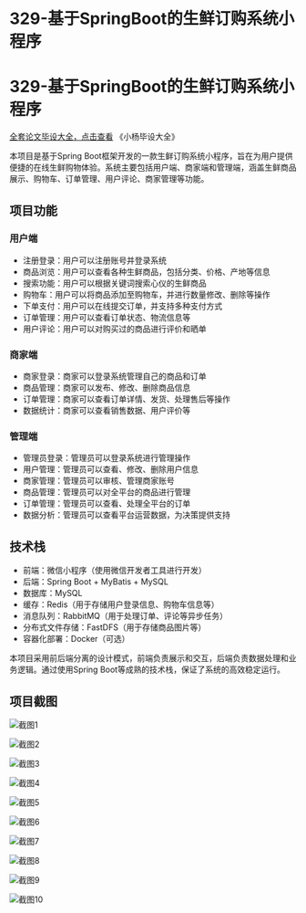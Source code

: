 # 329-基于SpringBoot的生鲜订购系统小程序

# 329-基于SpringBoot的生鲜订购系统小程序

[全套论文毕设大全，点击查看](https://www.yuque.com/yuqueyonghux32e1j/kxdc9g?#) 《小杨毕设大全》

本项目是基于Spring Boot框架开发的一款生鲜订购系统小程序，旨在为用户提供便捷的在线生鲜购物体验。系统主要包括用户端、商家端和管理端，涵盖生鲜商品展示、购物车、订单管理、用户评论、商家管理等功能。

## 项目功能

### 用户端

- 注册登录：用户可以注册账号并登录系统
- 商品浏览：用户可以查看各种生鲜商品，包括分类、价格、产地等信息
- 搜索功能：用户可以根据关键词搜索心仪的生鲜商品
- 购物车：用户可以将商品添加至购物车，并进行数量修改、删除等操作
- 下单支付：用户可以在线提交订单，并支持多种支付方式
- 订单管理：用户可以查看订单状态、物流信息等
- 用户评论：用户可以对购买过的商品进行评价和晒单

### 商家端

- 商家登录：商家可以登录系统管理自己的商品和订单
- 商品管理：商家可以发布、修改、删除商品信息
- 订单管理：商家可以查看订单详情、发货、处理售后等操作
- 数据统计：商家可以查看销售数据、用户评价等

### 管理端

- 管理员登录：管理员可以登录系统进行管理操作
- 用户管理：管理员可以查看、修改、删除用户信息
- 商家管理：管理员可以审核、管理商家账号
- 商品管理：管理员可以对全平台的商品进行管理
- 订单管理：管理员可以查看、处理全平台的订单
- 数据分析：管理员可以查看平台运营数据，为决策提供支持

## 技术栈

- 前端：微信小程序（使用微信开发者工具进行开发）
- 后端：Spring Boot + MyBatis + MySQL
- 数据库：MySQL
- 缓存：Redis（用于存储用户登录信息、购物车信息等）
- 消息队列：RabbitMQ（用于处理订单、评论等异步任务）
- 分布式文件存储：FastDFS（用于存储商品图片等）
- 容器化部署：Docker（可选）

本项目采用前后端分离的设计模式，前端负责展示和交互，后端负责数据处理和业务逻辑。通过使用Spring Boot等成熟的技术栈，保证了系统的高效稳定运行。

## 项目截图

![截图1](https://kevinyang.oss-cn-shenzhen.aliyuncs.com/ItprojectImage%2F329-%E5%9F%BA%E4%BA%8ESpringBoot%E7%9A%84%E7%94%9F%E9%B2%9C%E8%AE%A2%E8%B4%AD%E7%B3%BB%E7%BB%9F%E5%B0%8F%E7%A8%8B%E5%BA%8F%2Fimg_1.jpg)

![截图2](https://kevinyang.oss-cn-shenzhen.aliyuncs.com/ItprojectImage%2F329-%E5%9F%BA%E4%BA%8ESpringBoot%E7%9A%84%E7%94%9F%E9%B2%9C%E8%AE%A2%E8%B4%AD%E7%B3%BB%E7%BB%9F%E5%B0%8F%E7%A8%8B%E5%BA%8F%2Fimg_2.jpg)

![截图3](https://kevinyang.oss-cn-shenzhen.aliyuncs.com/ItprojectImage%2F329-%E5%9F%BA%E4%BA%8ESpringBoot%E7%9A%84%E7%94%9F%E9%B2%9C%E8%AE%A2%E8%B4%AD%E7%B3%BB%E7%BB%9F%E5%B0%8F%E7%A8%8B%E5%BA%8F%2Fimg_3.jpg)

![截图4](https://kevinyang.oss-cn-shenzhen.aliyuncs.com/ItprojectImage%2F329-%E5%9F%BA%E4%BA%8ESpringBoot%E7%9A%84%E7%94%9F%E9%B2%9C%E8%AE%A2%E8%B4%AD%E7%B3%BB%E7%BB%9F%E5%B0%8F%E7%A8%8B%E5%BA%8F%2Fimg_4.jpg)

![截图5](https://kevinyang.oss-cn-shenzhen.aliyuncs.com/ItprojectImage%2F329-%E5%9F%BA%E4%BA%8ESpringBoot%E7%9A%84%E7%94%9F%E9%B2%9C%E8%AE%A2%E8%B4%AD%E7%B3%BB%E7%BB%9F%E5%B0%8F%E7%A8%8B%E5%BA%8F%2Fimg_5.jpg)

![截图6](https://kevinyang.oss-cn-shenzhen.aliyuncs.com/ItprojectImage%2F329-%E5%9F%BA%E4%BA%8ESpringBoot%E7%9A%84%E7%94%9F%E9%B2%9C%E8%AE%A2%E8%B4%AD%E7%B3%BB%E7%BB%9F%E5%B0%8F%E7%A8%8B%E5%BA%8F%2Fimg_6.jpg)

![截图7](https://kevinyang.oss-cn-shenzhen.aliyuncs.com/ItprojectImage%2F329-%E5%9F%BA%E4%BA%8ESpringBoot%E7%9A%84%E7%94%9F%E9%B2%9C%E8%AE%A2%E8%B4%AD%E7%B3%BB%E7%BB%9F%E5%B0%8F%E7%A8%8B%E5%BA%8F%2Fimg_7.jpg)

![截图8](https://kevinyang.oss-cn-shenzhen.aliyuncs.com/ItprojectImage%2F329-%E5%9F%BA%E4%BA%8ESpringBoot%E7%9A%84%E7%94%9F%E9%B2%9C%E8%AE%A2%E8%B4%AD%E7%B3%BB%E7%BB%9F%E5%B0%8F%E7%A8%8B%E5%BA%8F%2Fimg_8.jpg)

![截图9](https://kevinyang.oss-cn-shenzhen.aliyuncs.com/ItprojectImage%2F329-%E5%9F%BA%E4%BA%8ESpringBoot%E7%9A%84%E7%94%9F%E9%B2%9C%E8%AE%A2%E8%B4%AD%E7%B3%BB%E7%BB%9F%E5%B0%8F%E7%A8%8B%E5%BA%8F%2Fimg_9.jpg)

![截图10](https://kevinyang.oss-cn-shenzhen.aliyuncs.com/ItprojectImage%2F329-%E5%9F%BA%E4%BA%8ESpringBoot%E7%9A%84%E7%94%9F%E9%B2%9C%E8%AE%A2%E8%B4%AD%E7%B3%BB%E7%BB%9F%E5%B0%8F%E7%A8%8B%E5%BA%8F%2Fimg_10.jpg)

